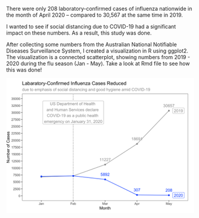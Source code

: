 There were only 208 laboratory-confirmed cases of influenza nationwide in the month of April 2020 – compared to 30,567 at 
the same time in 2019.

I wanted to see if social distancing due to COVID-19 had a significant impact on these numbers. As a result, this study was done. 

After collecting some numbers from the Australian National Notifiable Diseases Surveillance System, I created a visualization 
in R using ggplot2. 
The visualization is a connected scatterplot, showing numbers from 2019 - 2020 during the flu season (Jan - May). Take a look at 
Rmd file to see how this was done! 

<img src = "flu.png">
